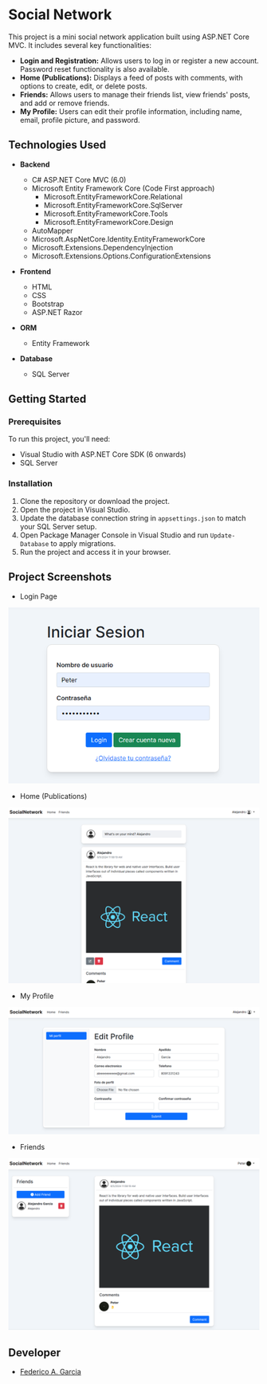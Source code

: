 <!-- ABOUT THE PROJECT -->
# Social Network

This project is a mini social network application built using ASP.NET Core MVC. It includes several key functionalities:

* **Login and Registration:** Allows users to log in or register a new account. Password reset functionality is also available.
* **Home (Publications):** Displays a feed of posts with comments, with options to create, edit, or delete posts.
* **Friends:** Allows users to manage their friends list, view friends' posts, and add or remove friends.
* **My Profile:** Users can edit their profile information, including name, email, profile picture, and password.

## Technologies Used

- **Backend**
  - C# ASP.NET Core MVC (6.0)
  - Microsoft Entity Framework Core (Code First approach)
      - Microsoft.EntityFrameworkCore.Relational
      - Microsoft.EntityFrameworkCore.SqlServer
      - Microsoft.EntityFrameworkCore.Tools
      - Microsoft.EntityFrameworkCore.Design
  - AutoMapper
  - Microsoft.AspNetCore.Identity.EntityFrameworkCore
  - Microsoft.Extensions.DependencyInjection
  - Microsoft.Extensions.Options.ConfigurationExtensions

- **Frontend**
  - HTML
  - CSS
  - Bootstrap
  - ASP.NET Razor

- **ORM**
  - Entity Framework

- **Database**
  - SQL Server

## Getting Started

### Prerequisites
To run this project, you'll need:
- Visual Studio with ASP.NET Core SDK (6 onwards)
- SQL Server

### Installation
1. Clone the repository or download the project.
2. Open the project in Visual Studio.
3. Update the database connection string in `appsettings.json` to match your SQL Server setup.
4. Open Package Manager Console in Visual Studio and run `Update-Database` to apply migrations.
5. Run the project and access it in your browser.

## Project Screenshots

* Login Page

![Login Page](https://github.com/AleGxrcia/social-network-app/blob/main/SocialNetwork/wwwroot/ProjectImages/Login.png)

* Home (Publications)

![Home Page](https://github.com/AleGxrcia/social-network-app/blob/main/SocialNetwork/wwwroot/ProjectImages/HomePage.png)

* My Profile

![Profile Page](https://github.com/AleGxrcia/social-network-app/blob/main/SocialNetwork/wwwroot/ProjectImages/MyProfile.png)

* Friends

![Friends Page](https://github.com/AleGxrcia/social-network-app/blob/main/SocialNetwork/wwwroot/ProjectImages/FriendPosts.png)

## Developer
- [Federico A. Garcia](https://github.com/AleGxrcia)

